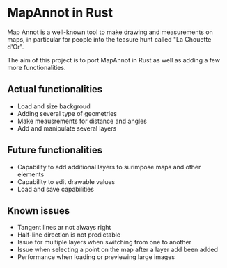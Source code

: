 # MapAnnot in Rust

Map Annot is a well-known tool to make drawing and measurements on maps, in particular for people into the teasure hunt called "La Chouette d'Or".

The aim of this project is to port MapAnnot in Rust as well as adding a few more functionalities.

## Actual functionalities

- Load and size backgroud
- Adding several type of geometries
- Make meausrements for distance and angles
- Add and manipulate several layers

## Future functionalities

- Capability to add additional layers to surimpose maps and other elements
- Capability to edit drawable values
- Load and save capabilities


## Known issues

- Tangent lines ar not always right
- Half-line direction is not predictable
- Issue for multiple layers when switching from one to another
- Issue when selecting a point on the map after a layer add been added
- Performance when loading or previewing large images